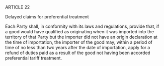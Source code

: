 ARTICLE 22

Delayed claims for preferential treatment

Each Party shall, in conformity with its laws and regulations, provide that, if a good would have qualified as originating when it was imported into the territory of that Party but the importer did not have an origin declaration at the time of importation, the importer of the good may, within a period of time of no less than two years after the date of importation, apply for a refund of duties paid as a result of the good not having been accorded preferential tariff treatment.

